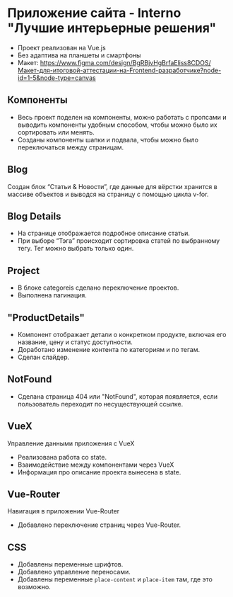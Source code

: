 
# Приложение сайта - Interno "Лучшие интерьерные решения"
+ Проект реализован на Vue.js
+ Без адаптива на планшеты и смартфоны
+ Макет:
https://www.figma.com/design/BgRBjvHgBrfaEliss8CDOS/Макет-для-итоговой-аттестации-на-Frontend-разработчике?node-id=1-5&node-type=canvas

## Компоненты
+ Весь проект поделен на компоненты, можно работать с пропсами и выводить компоненты удобным способом, чтобы можно было их сортировать или менять.
+ Созданы компоненты шапки и подвала, чтобы можно было переключаться между страницам.

## Blog
Cоздан блок “Статьи & Новости”, где данные для вёрстки хранится в массиве объектов и выводся на страницу с помощью цикла v-for.

## Blog Details
+ На странице отображается подробное описание статьи.
+ При выборе “Тэга” происходит сортировка статей по выбранному тегу. Тег можно выбрать только один.

## Project
+ В блоке categoreis сделано переключение проектов.
+ Выполнена пагинация.
  
## "ProductDetails" 
+ Компонент отображает детали о конкретном продукте, включая его название, цену и статус доступности.
+ Доработано изменение контента по категориям и по тегам.
+ Сделан слайдер.

## NotFound
+ Сделана страница 404 или "NotFound", которая появляется, если пользователь переходит по несуществующей ссылке.

## VueX
Управление данными приложения с VueX
+ Реализована работа со state.
+ Взаимодействие между компонентами через VueX
+ Информация про описание проекта вынесена в state.

## Vue-Router
Навигация в приложении Vue-Router
+ Добавлено переключение страниц через Vue-Router.

## CSS
+ Добавлены переменные шрифтов.
+ Добавлено управление переносами.
+ Добавлены переменные `place-content` и `place-item` там, где это возможно.
